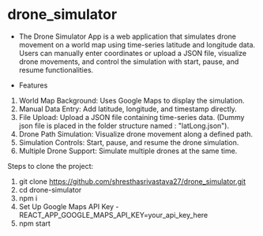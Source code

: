 # drone_simulator
- The Drone Simulator App is a web application that simulates drone movement on a world map using time-series latitude and longitude data. Users can manually enter coordinates or upload a JSON file, visualize drone movements, and control the simulation with start, pause, and resume functionalities.

- Features
1. World Map Background: Uses Google Maps to display the simulation.
2. Manual Data Entry: Add latitude, longitude, and timestamp directly.
3. File Upload: Upload a JSON file containing time-series data. (Dummy json file is placed in the folder structure named : "latLong.json").
4. Drone Path Simulation: Visualize drone movement along a defined path.
5. Simulation Controls: Start, pause, and resume the drone simulation.
6. Multiple Drone Support: Simulate multiple drones at the same time.

Steps to clone the project:
1. git clone https://github.com/shresthasrivastava27/drone_simulator.git
2. cd drone-simulator
3. npm i
4. Set Up Google Maps API Key - REACT_APP_GOOGLE_MAPS_API_KEY=your_api_key_here
5. npm start
